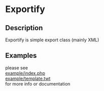 Exportify
=
Description
-

Exportify is simple export class (mainly XML)

Examples
-
please see 
<br>[example/index.php](https://github.com/Twista/Exportify/blob/master/example/index.php)
<br>[example/template.twt](https://github.com/Twista/Exportify/blob/master/example/template.twt)
<br>
for more info or documentation 